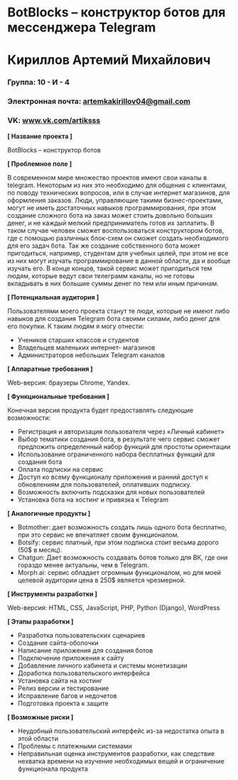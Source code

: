 # BotBlocks – конструктор ботов для мессенджера Telegram

# Кириллов Артемий Михайлович

### Группа: 10 - И - 4
### Электронная почта: artemkakirillov04@gmail.com
### VK: www.vk.com/artiksss


**[ Название проекта ]**

BotBlocks – конструктор ботов

**[ Проблемное поле ]**

В современном мире множество проектов имеют свои каналы в telegram. Некоторым из них это необходимо для общения с клиентами, по поводу технических вопросов, или в случае интернет магазинов, для оформления заказов. Люди, управляющие такими бизнес-проектами, могут не иметь достаточных навыков программирования, при этом создание сложного бота на заказ может стоить довольно больших денег, и не каждый мелкий предприниматель готов их заплатить. В таком случае человек сможет воспользоваться конструктором ботов, где с помощью различных блок-схем он сможет создать необходимого для его задач бота. Так же создание собственного бота может пригодиться, например, студентам для учебных целей, при этом не все из них могут изучать программирование в данной области, да и вообще изучать его. В конце концов, такой сервис может пригодиться тем людям, которые ведут свои телеграмм каналы, но не готовы вкладывать в них большие суммы денег по тем или иным причинам.

**[ Потенциальная аудитория ]**

Пользователями моего проекта станут те люди, которые не имеют либо навыков для создания Telegram бота своими силами, либо денег для его покупки. К таким людям я могу отнести:
*  Учеников старших классов и студентов
*  Владельцев маленьких интернет- магазинов
*  Администраторов небольших Telegram каналов

**[ Аппаратные требования ]**

Web-версия: браузеры Chrome, Yandex.

**[ Функциональные требования ]**

Конечная версия продукта будет предоставлять следующие возможности:
*  Регистрация и авторизация пользователя через «Личный кабинет»
*  Выбор тематики создания бота, в результате чего сервис сможет предложить определенный набор функций для простоты ориентации
*  Использование ограниченного набора бесплатных функций для создания бота
*  Оплата подписки на сервис
*  Доступ ко всему функционалу приложения и ранний доступ к обновлениям для пользователей, оплативших подписку.
*  Возможность включить подсказки для новых пользователей
*  Установка бота на хостинг и привязка к Telegram



**[ Аналогичные продукты ]**

*  Botmother: дает возможность создать лишь одного бота бесплатно, при это сервис не впечатляет своим функционалом.
*  Botsify: сервис платный, при этом подписка стоит весьма дорого (50$ в месяц).
*  Chatgun: Дает возможность создавать ботов только для ВК, где они гораздо менее актуальны, чем в Telegram.
*  Morph.ai: сервис обладает огромным функционалом, но для моей целевой аудитории цена в 250$ является чрезмерной.

**[ Инструменты разработки ]**

Web-версия: HTML, CSS, JavaScript, PHP, Python (Django), WordPress

**[ Этапы разработки ]**

*  Разработка пользовательских сценариев
*  Создание сайта-оболочки
*  Написание приложения для создания ботов
*  Подключение приложения к сайту
*  Добавление личного кабинета и системы монетизации
*  Доработка пользовательского интерфейса
*  Установка сайта на хостинг
*  Релиз версии и тестирование
*  Исправление багов и недочетов
*  Подготовка проекта к защите

**[ Возможные риски ]**

*  Неудобный пользовательский интерфейс из-за недостатка опыта в этой области
*  Проблемы с платежными системами
*  Неправильная оценка инструментов разработки, как следствие нехватка времени на изучение необходимых вещей и ограничение функционала продукта

